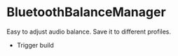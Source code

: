 # BluetoothBalanceManager
Easy to adjust audio balance.
Save it to different profiles.
- Trigger build
